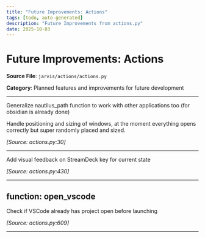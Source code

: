 ```yaml
---
title: "Future Improvements: Actions"
tags: [todo, auto-generated]
description: "Future Improvements from actions.py"
date: 2025-10-03
---
```


# Future Improvements: Actions

**Source File**: `jarvis/actions/actions.py`

**Category**: Planned features and improvements for future development

---

<a id="general-1"></a>

Generalize nautilus_path function to work with other applications too (for obsidian is already done)

Handle positioning and sizing of windows, at the moment everything opens correctly but super randomly placed and sized.

*[Source: actions.py:30]*

---

<a id="general-2"></a>

Add visual feedback on StreamDeck key for current state

*[Source: actions.py:430]*

---

## function: open_vscode

<a id="function:-open_vscode-1"></a>

Check if VSCode already has project open before launching

*[Source: actions.py:609]*

---
